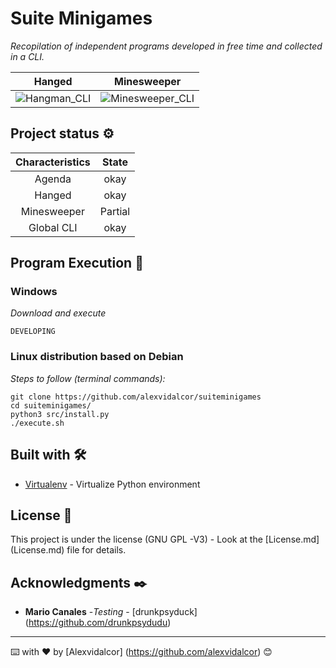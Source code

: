 # Suite Minigames

_Recopilation of independent programs developed in free time and collected in a CLI._

Hanged | Minesweeper
:----------------------:|:---------------------------------------:
![Hangman_CLI](https://github.com/Alexvidalcor/SuiteMinigames/blob/master/input/SuiteImgReadme.png?raw=true)  |  ![Minesweeper_CLI](https://raw.githubusercontent.com/Alexvidalcor/SuiteMinigames/master/input/SuiteImgReadme_2.png)

## Project status ⚙️

Characteristics | State
:----------------------:|:---------------------------------------:
Agenda | okay
Hanged | okay
Minesweeper | Partial
Global CLI | okay


## Program Execution 🚀

### Windows

_Download and execute_

``
DEVELOPING
``

### Linux distribution based on Debian

_Steps to follow (terminal commands):_

```
git clone https://github.com/alexvidalcor/suiteminigames
cd suiteminigames/
python3 src/install.py
./execute.sh
```

## Built with 🛠️

* [Virtualenv](https://virtualenv.pypa.io/en/latest/) - Virtualize Python environment

## License 📄

This project is under the license (GNU GPL -V3) - Look at the [License.md] (License.md) file for details.

## Acknowledgments ✒️

* **Mario Canales** -*Testing* - [drunkpsyduck] (https://github.com/drunkpsydudu)


---
⌨️ with ❤️ by [Alexvidalcor] (https://github.com/alexvidalcor) 😊
